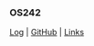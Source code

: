 ### OS242

[Log](https://akmalnabil22.github.io/os242/TXT/mylog.txt) | [GitHub](https://github.com/akmalnabil22/os242/) | [Links](https://akmalnabil22.github.io/os242/links.md)  
